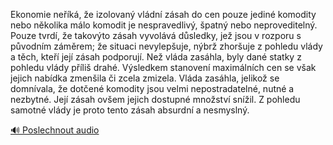 
Ekonomie neříká, že izolovaný vládní zásah do cen pouze jediné komodity nebo několika málo komodit je nespravedlivý, špatný nebo neproveditelný. Pouze tvrdí, že takovýto zásah vyvolává důsledky, jež jsou v rozporu s původním záměrem; že situaci nevylepšuje, nýbrž zhoršuje z pohledu vlády a těch, kteří její zásah podporují. Než vláda zasáhla, byly dané statky z pohledu vlády příliš drahé. Výsledkem stanovení maximálních cen se však jejich nabídka zmenšila či zcela zmizela. Vláda zasáhla, jelikož se domnívala, že dotčené komodity jsou velmi nepostradatelné, nutné a nezbytné. Její zásah ovšem jejich dostupné množství snížil. Z pohledu samotné vlády je proto tento zásah absurdní a nesmyslný.

[🔊 Poslechnout audio](/data/7-paragraphs/audio/chapter_152/para_007-Ekonomie-nek-e-izolovan-vldn-zsah-do-cen.mp3)
